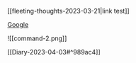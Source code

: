 [[fleeting-thoughts-2023-03-21|link test]]

[Google](https://google.com/)

![[command-2.png]]

[[Diary-2023-04-03#^989ac4]]

